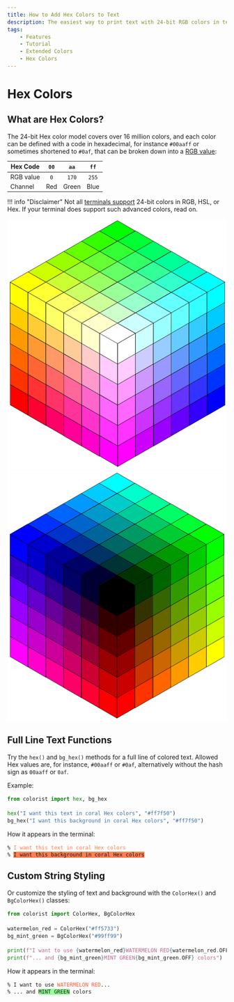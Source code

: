 ```yaml
---
title: How to Add Hex Colors to Text
description: The easiest way to print text with 24-bit RGB colors in terminal output using Hex codes and Colorist for Python. Includes code examples.
tags:
    - Features
    - Tutorial
    - Extended Colors
    - Hex Colors
---
```


# Hex Colors
## What are Hex Colors?
The 24-bit Hex color model covers over 16 million colors, and each color can be defined with a code in hexadecimal, for instance `#00aaff` or sometimes shortened to `#0af`, that can be broken down into a [RGB value](rgb.md):

| Hex Code  | `00`  | `aa`  | `ff`  |
| --------- | :---: | :---: | :---: |
| RGB value | `0`   | `170` | `255` |
| Channel   | Red   | Green | Blue  |

!!! info "Disclaimer"
    Not all [terminals support](../compatibility/terminal-support.md) 24-bit colors in RGB, HSL, or Hex. If your terminal does support such advanced colors, read on.

<div class="cubes">
    <img src="../../../assets/images/cube/cube_bright.svg" alt="Color cube bright">
    <img src="../../../assets/images/cube/cube_dark.svg" alt="Color cube dark">
</div>

## Full Line Text Functions
Try the `hex()` and `bg_hex()` methods for a full line of colored text. Allowed Hex values are, for instance, `#00aaff` or `#0af`, alternatively without the hash sign as `00aaff` or `0af`.

Example:

```python linenums="1" hl_lines="3-4"
from colorist import hex, bg_hex

hex("I want this text in coral Hex colors", "#ff7f50")
bg_hex("I want this background in coral Hex colors", "#ff7f50")
```

How it appears in the terminal:

<pre><code>% <span style="color: #ff7f50">I want this text in coral Hex colors</span>
% <span class="text-contrast" style="background-color: #ff7f50">I want this background in coral Hex colors</span></code></pre>

## Custom String Styling
Or customize the styling of text and background with the `ColorHex()` and `BgColorHex()` classes:

```python linenums="1" hl_lines="6-7"
from colorist import ColorHex, BgColorHex

watermelon_red = ColorHex("#ff5733")
bg_mint_green = BgColorHex("#99ff99")

print(f"I want to use {watermelon_red}WATERMELON RED{watermelon_red.OFF}...")
print(f"... and {bg_mint_green}MINT GREEN{bg_mint_green.OFF} colors")
```

How it appears in the terminal:

<pre><code>% I want to use <span style="color: #ff5733">WATERMELON RED</span>...
% ... and <span class="text-contrast" style="background-color: #99ff99">MINT GREEN</span> colors</code></pre>
